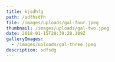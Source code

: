 ```yaml
---
title: kjsdhfg
path: /sdfhsdfh
file: /images/uploads/gal-four.jpeg
thumbnail: /images/uploads/gal-two.jpeg
date: 2018-01-15T20:39:28.309Z
galleryImages:
  - /images/uploads/gal-three.jpeg
description: sdfsdg
---
```


